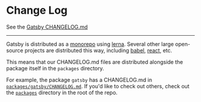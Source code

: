 # Change Log

See the [Gatsby CHANGELOG.md](./packages/gatsby/CHANGELOG.md)

---

Gatsby is distributed as a [monorepo][monorepo] using [lerna][lerna]. Several other large open-source projects are distributed this way, including [babel][babel], [react][react], etc.

This means that our CHANGELOG.md files are distributed alongside the package itself in the `packages` directory.

For example, the package `gatsby` has a CHANGELOG.md in [`packages/gatsby/CHANGELOG.md`](./packages/gatsby/CHANGELOG.md). If you'd like to check out others, check out the [`packages`](./packages) directory in the root of the repo.

[monorepo]: https://en.wikipedia.org/wiki/Monorepo
[lerna]: https://github.com/lerna/lerna
[babel]: https://github.com/babel/babel/tree/master/packages
[react]: https://github.com/facebook/react/tree/master/packages

